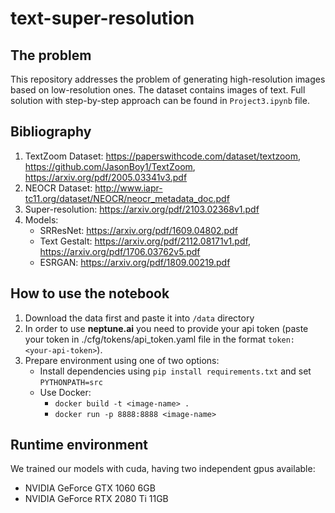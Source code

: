 # text-super-resolution
## The problem
This repository addresses the problem of generating high-resolution images based on low-resolution ones. The dataset contains images of text. Full solution with step-by-step approach can be found in `Project3.ipynb` file.

## Bibliography
1. TextZoom Dataset: https://paperswithcode.com/dataset/textzoom, https://github.com/JasonBoy1/TextZoom, https://arxiv.org/pdf/2005.03341v3.pdf
2. NEOCR Dataset: http://www.iapr-tc11.org/dataset/NEOCR/neocr_metadata_doc.pdf
3. Super-resolution: https://arxiv.org/pdf/2103.02368v1.pdf
4. Models:
    * SRResNet: https://arxiv.org/pdf/1609.04802.pdf
    * Text Gestalt: https://arxiv.org/pdf/2112.08171v1.pdf, https://arxiv.org/pdf/1706.03762v5.pdf
    * ESRGAN: https://arxiv.org/pdf/1809.00219.pdf

## How to use the notebook
1. Download the data first and paste it into `/data` directory
2. In order to use **neptune.ai** you need to provide your api token (paste your token in ./cfg/tokens/api_token.yaml file in the format `token: <your-api-token>`).
3. Prepare environment using one of two options:
   - Install dependencies using `pip install requirements.txt` and set `PYTHONPATH=src`
   - Use Docker:
       - `docker build -t <image-name> .`
       - `docker run -p 8888:8888 <image-name>`

## Runtime environment
We trained our models with cuda, having two independent gpus available:
- NVIDIA GeForce GTX 1060 6GB
- NVIDIA GeForce RTX 2080 Ti 11GB
